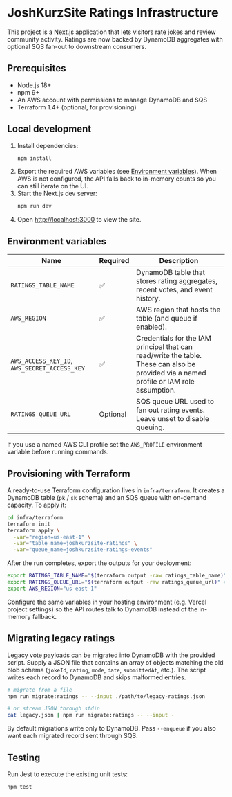 # JoshKurzSite Ratings Infrastructure

This project is a Next.js application that lets visitors rate jokes and review community activity. Ratings are now backed by DynamoDB aggregates with optional SQS fan-out to downstream consumers.

## Prerequisites

- Node.js 18+
- npm 9+
- An AWS account with permissions to manage DynamoDB and SQS
- Terraform 1.4+ (optional, for provisioning)

## Local development

1. Install dependencies:
   ```bash
   npm install
   ```
2. Export the required AWS variables (see [Environment variables](#environment-variables)). When AWS is not configured, the API falls back to in-memory counts so you can still iterate on the UI.
3. Start the Next.js dev server:
   ```bash
   npm run dev
   ```
4. Open [http://localhost:3000](http://localhost:3000) to view the site.

## Environment variables

| Name | Required | Description |
| --- | --- | --- |
| `RATINGS_TABLE_NAME` | ✅ | DynamoDB table that stores rating aggregates, recent votes, and event history. |
| `AWS_REGION` | ✅ | AWS region that hosts the table (and queue if enabled). |
| `AWS_ACCESS_KEY_ID`, `AWS_SECRET_ACCESS_KEY` | ✅ | Credentials for the IAM principal that can read/write the table. These can also be provided via a named profile or IAM role assumption. |
| `RATINGS_QUEUE_URL` | Optional | SQS queue URL used to fan out rating events. Leave unset to disable queuing. |

If you use a named AWS CLI profile set the `AWS_PROFILE` environment variable before running commands.

## Provisioning with Terraform

A ready-to-use Terraform configuration lives in `infra/terraform`. It creates a DynamoDB table (`pk` / `sk` schema) and an SQS queue with on-demand capacity. To apply it:

```bash
cd infra/terraform
terraform init
terraform apply \
  -var="region=us-east-1" \
  -var="table_name=joshkurzsite-ratings" \
  -var="queue_name=joshkurzsite-ratings-events"
```

After the run completes, export the outputs for your deployment:

```bash
export RATINGS_TABLE_NAME="$(terraform output -raw ratings_table_name)"
export RATINGS_QUEUE_URL="$(terraform output -raw ratings_queue_url)" # optional
export AWS_REGION="us-east-1"
```

Configure the same variables in your hosting environment (e.g. Vercel project settings) so the API routes talk to DynamoDB instead of the in-memory fallback.

## Migrating legacy ratings

Legacy vote payloads can be migrated into DynamoDB with the provided script. Supply a JSON file that contains an array of objects matching the old blob schema (`jokeId`, `rating`, `mode`, `date`, `submittedAt`, etc.). The script writes each record to DynamoDB and skips malformed entries.

```bash
# migrate from a file
npm run migrate:ratings -- --input ./path/to/legacy-ratings.json

# or stream JSON through stdin
cat legacy.json | npm run migrate:ratings -- --input -
```

By default migrations write only to DynamoDB. Pass `--enqueue` if you also want each migrated record sent through SQS.

## Testing

Run Jest to execute the existing unit tests:

```bash
npm test
```
